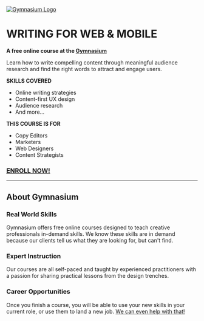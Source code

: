 [![Gymnasium Logo](https://cdn.rawgit.com/gymnasium/gymnasium.github.io/master/assets/GYM-logo.svg)](http://thegymnasium.com)

# WRITING FOR WEB & MOBILE

**A free online course at the [Gymnasium](http://thegymnasium.com)**

Learn how to write compelling content through meaningful audience research and find the right words to attract and engage users.

**SKILLS COVERED**

- Online writing strategies
- Content-first UX design
- Audience research
- And more…

**THIS COURSE IS FOR**

- Copy Editors
- Marketers
- Web Designers
- Content Strategists



### [ENROLL NOW!](http://thegymnasium.com/courses/GYM/105/0/about)

---

## About Gymnasium


### Real World Skills

Gymnasium offers free online courses designed to teach creative professionals in-demand skills. We know these skills are in demand because our clients tell us what they are looking for, but can't find.


### Expert Instruction

Our courses are all self-paced and taught by experienced practitioners with a passion for sharing practical lessons from the design trenches.

### Career Opportunities

Once you finish a course, you will be able to use your new skills in your current role, or use them to land a new job. [We can even help with that!](http://aquent.com/find-work/)
